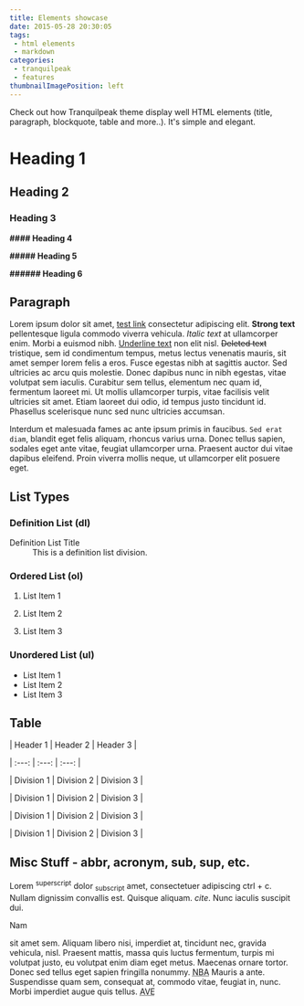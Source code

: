 ```yaml
---
title: Elements showcase
date: 2015-05-28 20:30:05
tags:
 - html elements
 - markdown
categories:
 - tranquilpeak
 - features
thumbnailImagePosition: left
---
```



Check out how Tranquilpeak theme display well HTML elements (title, paragraph, blockquote, table and more..). It's simple and elegant.

<!-- more -->

# __Heading 1__

## __Heading 2__

### __Heading 3__

__#### Heading 4__

__##### Heading 5__

__###### Heading 6__

## __Paragraph__

Lorem ipsum dolor sit amet, [test link]() consectetur adipiscing elit. __**Strong text**__ pellentesque ligula commodo viverra vehicula. _*Italic text*_ at ullamcorper enim. Morbi a euismod nibh. <u>Underline text</u> non elit nisl. ~~Deleted text~~ tristique, sem id condimentum tempus, metus lectus venenatis mauris, sit amet semper lorem felis a eros. Fusce egestas nibh at sagittis auctor. Sed ultricies ac arcu quis molestie. Donec dapibus nunc in nibh egestas, vitae volutpat sem iaculis. Curabitur sem tellus, elementum nec quam id, fermentum laoreet mi. Ut mollis ullamcorper turpis, vitae facilisis velit ultricies sit amet. Etiam laoreet dui odio, id tempus justo tincidunt id. Phasellus scelerisque nunc sed nunc ultricies accumsan.

Interdum et malesuada fames ac ante ipsum primis in faucibus. `Sed erat diam`, blandit eget felis aliquam, rhoncus varius urna. Donec tellus sapien, sodales eget ante vitae, feugiat ullamcorper urna. Praesent auctor dui vitae dapibus eleifend. Proin viverra mollis neque, ut ullamcorper elit posuere eget.

## __List Types__

### __Definition List (dl)__

<dl><dt>Definition List Title</dt><dd>This is a definition list division.</dd></dl>

### __Ordered List (ol)__

1. List Item 1

2. List Item 2

3. List Item 3

### __Unordered List (ul)__

 - List Item 1
 - List Item 2
 - List Item 3

## __Table__

| Header 1 | Header 2 | Header 3 |

| :---: | :---: | :---: |

| Division 1 | Division 2 | Division 3 |

| Division 1 | Division 2 | Division 3 |

| Division 1 | Division 2 | Division 3 |

| Division 1 | Division 2 | Division 3 |

## __Misc Stuff - abbr, acronym, sub, sup, etc.__

Lorem <sup>superscript</sup> dolor <sub>subscript</sub> amet, consectetuer adipiscing <kdb>ctrl + c</kdb>. Nullam dignissim convallis est. Quisque aliquam. <cite>cite</cite>. Nunc iaculis suscipit dui.

Nam

sit amet sem. Aliquam libero nisi, imperdiet at, tincidunt nec, gravida vehicula, nisl. Praesent mattis, massa quis luctus fermentum, turpis mi volutpat justo, eu volutpat enim diam eget metus. Maecenas ornare tortor. Donec sed tellus eget sapien fringilla nonummy. <acronym title="National Basketball Association">NBA</acronym> Mauris a ante. Suspendisse quam sem, consequat at, commodo vitae, feugiat in, nunc. Morbi imperdiet augue quis tellus.  <abbr title="Avenue">AVE</abbr>




<!-- Generated by HexoWriter
notion-down.version = 0.1.0
notion-down.revision = b'6fad739'
-->
